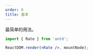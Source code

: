 ```yaml
---
order: 0
title: 基本
---
```


最简单的用法。



````jsx
import { Rate } from 'antd';

ReactDOM.render(<Rate />, mountNode);
````

